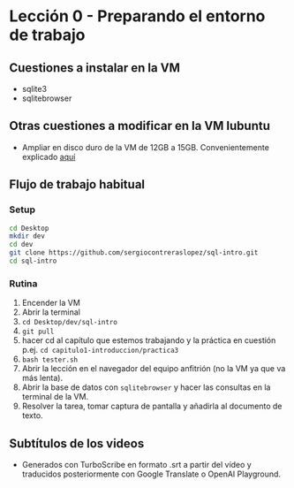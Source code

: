 # Lección 0 -  Preparando el entorno de trabajo

## Cuestiones a instalar en la VM

- sqlite3
- sqlitebrowser

## Otras cuestiones a modificar en la VM lubuntu

- Ampliar en disco duro de la VM de 12GB a 15GB. Convenientemente explicado [aquí](https://itsfoss.com/increase-disk-size-virtualbox/)

## Flujo de trabajo habitual

### Setup

```bash
cd Desktop
mkdir dev
cd dev
git clone https://github.com/sergiocontreraslopez/sql-intro.git
cd sql-intro
```

### Rutina

1. Encender la VM
2. Abrir la terminal
3. `cd Desktop/dev/sql-intro`
4. `git pull`
5. hacer cd al capítulo que estemos trabajando y la práctica en cuestión p.ej. `cd capitulo1-introduccion/practica3`
6. `bash tester.sh`
7. Abrir la lección en el navegador del equipo anfitrión (no la VM ya que va más lenta).
8. Abrir la base de datos con `sqlitebrowser` y hacer las consultas en la terminal de la VM.
9. Resolver la tarea, tomar captura de pantalla y añadirla al documento de texto.

## Subtítulos de los videos

- Generados con TurboScribe en formato .srt a partir del vídeo y traducidos posteriormente con Google Translate o OpenAI Playground.

